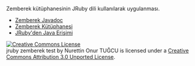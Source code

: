 Zemberek kütüphanesinin JRuby dili kullanılarak uygulanması.

* [Zemberek Javadoc](http://dev.gentoo.org/~serkan/zemberek-javadoc/overview-summary.html)
* [Zemberek Kütüphanesi](http://code.google.com/p/zemberek/downloads/list?can=3&q=&colspec=Filename+Summary+Uploaded+ReleaseDate+Size+DownloadCount)
* [JRuby'den Java Erişimi](https://github.com/jruby/jruby/wiki/CallingJavaFromJRuby)

<a rel="license" href="http://creativecommons.org/licenses/by/3.0/deed.en_US"><img alt="Creative Commons License" style="border-width:0" src="http://i.creativecommons.org/l/by/3.0/88x31.png" /></a><br /><span xmlns:dct="http://purl.org/dc/terms/" property="dct:title">jruby zemberek test</span> by <span xmlns:cc="http://creativecommons.org/ns#" property="cc:attributionName">Nurettin Onur TUĞCU</span> is licensed under a <a rel="license" href="http://creativecommons.org/licenses/by/3.0/deed.en_US">Creative Commons Attribution 3.0 Unported License</a>.
